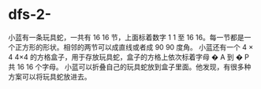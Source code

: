 # dfs-2-
小蓝有一条玩具蛇，一共有  16 16 节，上面标着数字  1 1 至  16 16。每一节都是一个正方形的形状。相邻的两节可以成直线或者成  90 90 度角。  小蓝还有一个  4 × 4 4×4 的方格盒子，用于存放玩具蛇，盒子的方格上依次标着字母  � A 到  � P 共  16 16 个字母。  小蓝可以折叠自己的玩具蛇放到盒子里面。他发现，有很多种方案可以将玩具蛇放进去。
